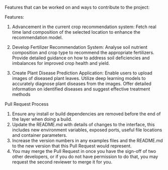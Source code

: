Features that can be worked on and ways to contribute to the project:

Features:

1) Advancement in the current crop recommendation system:
Fetch real time land composition of the selected location to enhance the recommendation model.

2) Develop Fertilizer Recommendation System:
Analyse soil nutrient composition and crop type to recommend the appropriate
fertilizers.
Provide detailed guidance on how to address soil deficiencies and imbalances for
improved crop health and yield.

3) Create Plant Disease Prediction Application:
Enable users to upload images of diseased plant leaves.
Utilize deep learning models to accurately diagnose plant diseases from the images.
Offer detailed information on identified diseases and suggest effective treatment
methods

Pull Request Process

1) Ensure any install or build dependencies are removed before the end of the layer when doing a build.
2) Update the README.md with details of changes to the interface, this includes new environment variables, exposed ports, useful file locations and container parameters.
3) Increase the version numbers in any examples files and the README.md to the new version that this Pull Request would represent. 
4) You may merge the Pull Request in once you have the sign-off of two other developers, or if you do not have permission to do that, you may request the second reviewer to merge it for you.


